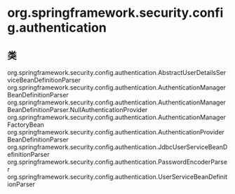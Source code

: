 # org.springframework.security.config.authentication

## 类

org.springframework.security.config.authentication.AbstractUserDetailsServiceBeanDefinitionParser
org.springframework.security.config.authentication.AuthenticationManagerBeanDefinitionParser
org.springframework.security.config.authentication.AuthenticationManagerBeanDefinitionParser.NullAuthenticationProvider
org.springframework.security.config.authentication.AuthenticationManagerFactoryBean
org.springframework.security.config.authentication.AuthenticationProviderBeanDefinitionParser
org.springframework.security.config.authentication.JdbcUserServiceBeanDefinitionParser
org.springframework.security.config.authentication.PasswordEncoderParser
org.springframework.security.config.authentication.UserServiceBeanDefinitionParser




